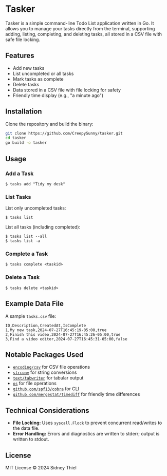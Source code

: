 # Tasker

Tasker is a simple command-line Todo List application written in Go. It allows you to manage your tasks directly from the terminal, supporting adding, listing, completing, and deleting tasks, all stored in a CSV file with safe file locking.

## Features
- Add new tasks
- List uncompleted or all tasks
- Mark tasks as complete
- Delete tasks
- Data stored in a CSV file with file locking for safety
- Friendly time display (e.g., "a minute ago")

## Installation

Clone the repository and build the binary:

```sh
git clone https://github.com/CreepySunny/tasker.git
cd tasker
go build -o tasker
```

## Usage

### Add a Task
```
$ tasks add "Tidy my desk"
```

### List Tasks
List only uncompleted tasks:
```
$ tasks list
```
List all tasks (including completed):
```
$ tasks list --all
$ tasks list -a
```

### Complete a Task
```
$ tasks complete <taskid>
```

### Delete a Task
```
$ tasks delete <taskid>
```

## Example Data File

A sample `tasks.csv` file:
```
ID,Description,CreatedAt,IsComplete
1,My new task,2024-07-27T16:45:19-05:00,true
2,Finish this video,2024-07-27T16:45:26-05:00,true
3,Find a video editor,2024-07-27T16:45:31-05:00,false
```

## Notable Packages Used
- [`encoding/csv`](https://pkg.go.dev/encoding/csv) for CSV file operations
- [`strconv`](https://pkg.go.dev/strconv) for string conversions
- [`text/tabwriter`](https://pkg.go.dev/text/tabwriter) for tabular output
- [`os`](https://pkg.go.dev/os) for file operations
- [`github.com/spf13/cobra`](https://github.com/spf13/cobra) for CLI
- [`github.com/mergestat/timediff`](https://github.com/mergestat/timediff) for friendly time differences

## Technical Considerations
- **File Locking:** Uses `syscall.Flock` to prevent concurrent read/writes to the data file.
- **Error Handling:** Errors and diagnostics are written to stderr; output is written to stdout.

## License

MIT License © 2024 Sidney Thiel

